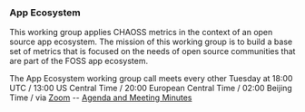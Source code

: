 ### App Ecosystem

This working group applies CHAOSS metrics in the context of an open source app ecosystem. The mission of this working group is to build a base set of metrics that is focused on the needs of open source communities that are part of the FOSS app ecosystem.

The App Ecosystem working group call meets every other Tuesday at 18:00 UTC / 13:00 US Central Time / 20:00 European Central Time / 02:00 Beijing Time / via [Zoom](https://zoom.us/j/4998687533) -- [Agenda and Meeting Minutes](https://docs.google.com/document/d/1lhZhIXQuYLlPg31htzfzUnJtOnoh7Xli18s7IxfLOHw/edit)
